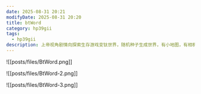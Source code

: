 ```yaml
---
date: 2025-08-31 20:21
modifyDate: 2025-08-31 20:20
title: btWord
category: hp39gii
tags:
  - hp39gii
description: 上帝视角剧情向探索生存游戏变钛世界，随机种子生成世界，有小地图，有相机画面滚动效果。调用BtAdd、BLib、BText。
---
```


![[posts/files/BtWord.png]]

![[posts/files/BtWord-2.png]]

![[posts/files/BtWord-3.png]]
